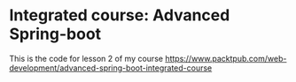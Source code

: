 # Integrated course: Advanced Spring-boot
This is the code for lesson 2 of my course 
https://www.packtpub.com/web-development/advanced-spring-boot-integrated-course
